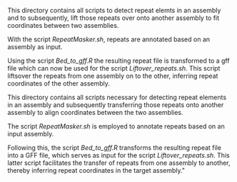 This directory contains all scripts to detect repeat elemts in an assembly and to subsequently, lift those repeats over onto another assembly to fit coordinates between two assemblies. 

With the script _RepeatMasker.sh_, repeats are annotated based on an assembly as input. 

Using the script _Bed_to_gff.R_ the resulting repeat file is transformed to a gff file which can now be used for the script _Liftover_repeats.sh_. This script liftsover the repeats from one assembly on to the other, inferring repeat coordinates of the other assembly. 


This directory contains all scripts necessary for detecting repeat elements in an assembly and subsequently transferring those repeats onto another assembly to align coordinates between the two assemblies.

The script _RepeatMasker.sh_ is employed to annotate repeats based on an input assembly.

Following this, the script _Bed_to_gff.R_ transforms the resulting repeat file into a GFF file, which serves as input for the script _Liftover_repeats.sh_. This latter script facilitates the transfer of repeats from one assembly to another, thereby inferring repeat coordinates in the target assembly."
